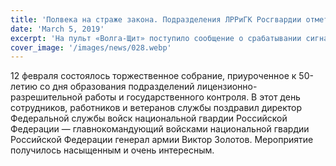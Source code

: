```yaml
---
title: 'Полвека на страже закона. Подразделения ЛРРиГК Росгвардии отметили 50-летний Юбилей'
date: 'March 5, 2019'
excerpt: 'На пульт «Волга-Щит» поступило сообщение о срабатывании сигнализации с охраняемого объекта (частный дом).'
cover_image: '/images/news/028.webp'
---
```


12 февраля состоялось торжественное собрание, приуроченное к 50-летию со дня образования подразделений лицензионно-разрешительной работы и государственного контроля. В этот день сотрудников, работников и ветеранов службы поздравил директор Федеральной службы войск национальной гвардии Российской Федерации — главнокомандующий войсками национальной гвардии Российской Федерации генерал армии Виктор Золотов. Мероприятие получилось насыщенным и очень интересным.
